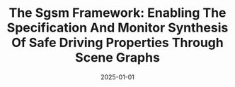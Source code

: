 ---
title: "The Sgsm Framework: Enabling The Specification And Monitor Synthesis Of Safe Driving Properties Through Scene Graphs"
date: 2025-01-01
venue: ""
paperurl: https://doi.org/10.1016/J.SCICO.2024.103252
authors: "Trey Woodlief, Felipe Toledo, Sebastian G Elbaum and Matthew B Dwyer"
---